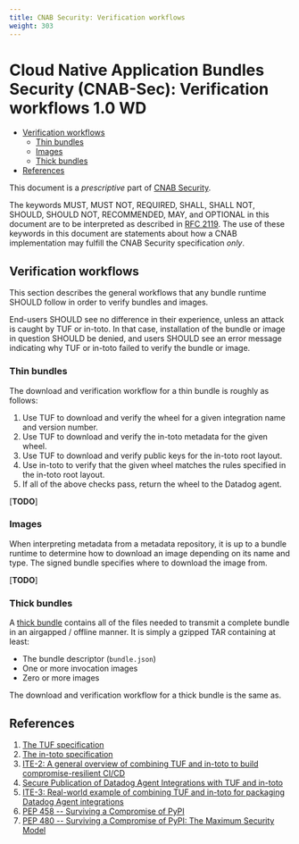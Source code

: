 ```yaml
---
title: CNAB Security: Verification workflows
weight: 303
---
```


# Cloud Native Application Bundles Security (CNAB-Sec): Verification workflows 1.0 WD

* [Verification workflows](#verification-workflows)
  * [Thin bundles](#thin-bundles)
  * [Images](#images)
  * [Thick bundles](#thick-bundles)
* [References](#references)

This document is a _prescriptive_ part of [CNAB Security](300-CNAB-security.md).

The keywords MUST, MUST NOT, REQUIRED, SHALL, SHALL NOT, SHOULD, SHOULD NOT, RECOMMENDED, MAY, and OPTIONAL in this document are to be interpreted as described in [RFC 2119](https://tools.ietf.org/html/rfc2119). The use of these keywords in this document are statements about how a CNAB implementation may fulfill the CNAB Security specification _only_.

## Verification workflows

This section describes the general workflows that any bundle runtime SHOULD follow in order to verify bundles and images.

End-users SHOULD see no difference in their experience, unless an attack is caught by TUF or in-toto. In that case, installation of the bundle or image in question SHOULD be denied, and users SHOULD see an error message indicating why TUF or in-toto failed to verify the bundle or image.

### Thin bundles

The download and verification workflow for a thin bundle is roughly as follows:

1. Use TUF to download and verify the wheel for a given integration name and version number.
1. Use TUF to download and verify the in-toto metadata for the given wheel.
1. Use TUF to download and verify public keys for the in-toto root layout.
1. Use in-toto to verify that the given wheel matches the rules specified in the in-toto root layout.
1. If all of the above checks pass, return the wheel to the Datadog agent.

[**TODO**]

### Images

 When interpreting metadata from a metadata repository, it is up to a bundle runtime to determine how to download an image depending on its name and type. The signed bundle specifies where to download the image from.

 [**TODO**]

### Thick bundles

A [thick bundle](104-bundle-formats.md) contains all of the files needed to transmit a complete bundle in an airgapped / offline manner. It is simply a gzipped TAR containing at least:

* The bundle descriptor (`bundle.json`)
* One or more invocation images
* Zero or more images

The download and verification workflow for a thick bundle is the same as.

## References

1. [The TUF specification](https://github.com/theupdateframework/specification)
2. [The in-toto specification](https://github.com/in-toto/docs)
3. [ITE-2: A general overview of combining TUF and in-toto to build compromise-resilient CI/CD
](https://github.com/in-toto/ITE/pull/4)
4. [Secure Publication of Datadog Agent Integrations with TUF and in-toto](https://www.datadoghq.com/blog/engineering/secure-publication-of-datadog-agent-integrations-with-tuf-and-in-toto/)
5. [ITE-3: Real-world example of combining TUF and in-toto for packaging Datadog Agent integrations
](https://github.com/in-toto/ITE/pull/5)
6. [PEP 458 -- Surviving a Compromise of PyPI](https://www.python.org/dev/peps/pep-0458/)
7. [PEP 480 -- Surviving a Compromise of PyPI: The Maximum Security Model](https://www.python.org/dev/peps/pep-0480/)